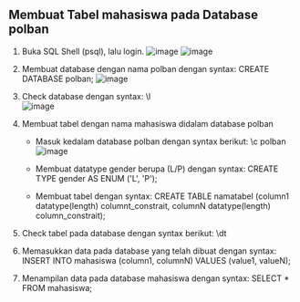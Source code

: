 <h2>Membuat Tabel mahasiswa pada Database polban</h2>

1. Buka SQL Shell (psql), lalu login.
   ![image](https://github.com/alvianpradentra/pertemuan1-basis-data/assets/148189829/633f59f3-0b77-49e8-ab80-0b9dd4e9cb32)
   ![image](https://github.com/alvianpradentra/pertemuan1-basis-data/assets/148189829/b3280014-3400-42cd-a130-efec4429461e)

3. Membuat database dengan nama polban dengan syntax: CREATE DATABASE polban;
   ![image](https://github.com/alvianpradentra/pertemuan1-basis-data/assets/148189829/9e3674e5-1799-4727-add4-3cab5bc0506b)

4. Check database dengan syntax: \l  
   ![image](https://github.com/alvianpradentra/pertemuan1-basis-data/assets/148189829/e95a3c68-a1ec-41cd-af1a-73dc77507047)

5. Membuat tabel dengan nama mahasiswa didalam database polban
   - Masuk kedalam database polban dengan syntax berikut: \c polban
     ![image](https://github.com/alvianpradentra/pertemuan1-basis-data/assets/148189829/1c24f8f4-065a-4703-be82-73baa28ac827)

   - Membuat datatype gender berupa (L/P) dengan syntax: CREATE TYPE gender AS ENUM ('L', 'P');
     
   - Membuat tabel dengan syntax: CREATE TABLE namatabel (column1 datatype(length) columnt_constrait, columnN datatype(length) column_constrait);
     
6. Check tabel pada database dengan syntax berikut: \dt
   
7. Memasukkan data pada database yang telah dibuat dengan syntax: INSERT INTO mahasiswa (column1, columnN) VALUES (value1, valueN);
   
8. Menampilan data pada database mahasiswa dengan syntax: SELECT * FROM mahasiswa;
   
